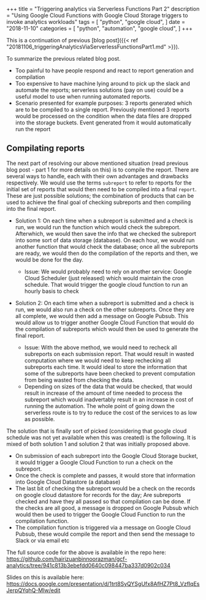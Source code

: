+++
title = "Triggering analytics via Serverless Functions Part 2"
description = "Using Google Cloud Functions with Google Cloud Storage triggers to invoke analytics workloads"
tags = [
    "python",
    "google cloud",
]
date = "2018-11-10"
categories = [
    "python",
    "automation",
    "google cloud",
]
+++

This is a continuation of previous [blog post]({{< ref "20181106_triggeringAnalyticsViaServerlessFunctionsPart1.md" >}}).

To summarize the previous related blog post.

- Too painful to have people respond and react to report generation and compilation
- Too expensive to have machine lying around to pick up the slack and automate the reports; serverless solutions (pay on use) could be a useful model to use when running automated reports.
- Scenario presented for example purposes: 3 reports generated which are to be compiled to a single report. Previously mentioned 3 reports would be processed on the condition when the data files are dropped into the storage buckets. Event generated from it would automatically run the report

## Compilating reports

The next part of resolving our above mentioned situation (read previous blog post - part 1 for more details on this) is to compile the report. There are several ways to handle, each with their own advantages and drawbacks respectively. We would use the terms `subreport` to refer to reports for the initial set of reports that would then need to be compiled into a final `report`. These are just possible solutions; the combination of products that can be used to achieve the final goal of checking subreports and then compiling into the final report.

- Solution 1: On each time when a subreport is submitted and a check is run, we would run the function which would check the subreport. Afterwhich, we would then save the info that we checked the subreport into some sort of data storage (database). On each hour, we would run another function that would check the database; once all the subreports are ready, we would then do the compilation of the reports and then, we would be done for the day.

  - Issue: We would probably need to rely on another service: Google Cloud Scheduler (just released) which would maintain the cron schedule. That would trigger the google cloud function to run an hourly basis to check

- Solution 2: On each time when a subreport is submitted and a check is run, we would also run a check on the other subreports. Once they are all complete, we would then add a message on Google Pubsub. This would allow us to trigger another Google Cloud Function that would do the compilation of subreports which would then be used to generate the final report.
  - Issue: With the above method, we would need to recheck all subreports on each submission report. That would result in wasted computation where we would need to keep rechecking all subreports each time. It would ideal to store the information that some of the subreports have been checked to prevent computation from being wasted from checking the data.
  - Depending on sizes of the data that would be checked, that would result in increase of the amount of time needed to process the subreport which would inadvertably result in an increase in cost of running the automation. The whole point of going down the serverless route is to try to reduce the cost of the services to as low as possible.

The solution that is finally sort of picked (considering that google cloud schedule was not yet available when this was created) is the following. It is mixed of both solution 1 and solution 2 that was initially proposed above.

- On submission of each subreport into the Google Cloud Storage bucket, it would trigger a Google Cloud Function to run a check on the subreport.
- Once the check is complete and passes, it would store that information into Google Cloud Datastore (a database)
- The last bit of checking the subreport would be a check on the records on google cloud datastore for records for the day; Are subreports checked and have they all passed so that compilation can be done. If the checks are all good, a message is dropped on Google Pubsub which would then be used to trigger the Google Cloud Function to run the compilation function.
- The compilation function is triggered via a message on Google Cloud Pubsub, these would compile the report and then send the message to Slack or via email etc

The full source code for the above is available in the repo here:
https://github.com/hairizuanbinnoorazman/gcf-analytics/tree/941c813b3ebefdd0640c098447ba337d0902c034

Slides on this is available here:
https://docs.google.com/presentation/d/1trt8SyQYSgUfx8AfHZ7Pt8_VzfIqEsJerpQYqhQ-MIw/edit
